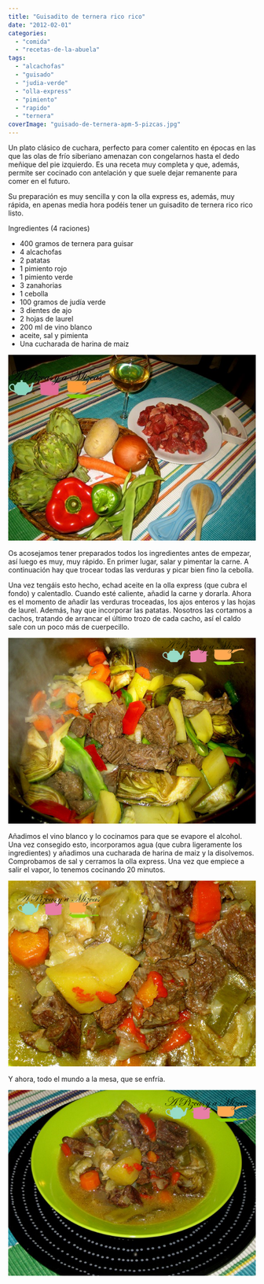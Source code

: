 ```yaml
---
title: "Guisadito de ternera rico rico"
date: "2012-02-01"
categories: 
  - "comida"
  - "recetas-de-la-abuela"
tags: 
  - "alcachofas"
  - "guisado"
  - "judia-verde"
  - "olla-express"
  - "pimiento"
  - "rapido"
  - "ternera"
coverImage: "guisado-de-ternera-apm-5-pizcas.jpg"
---
```


Un plato clásico de cuchara, perfecto para comer calentito en épocas en las que las olas de frío siberiano amenazan con congelarnos hasta el dedo meñique del pie izquierdo. Es una receta muy completa y que, además, permite ser cocinado con antelación y que suele dejar remanente para comer en el futuro.

Su preparación es muy sencilla y con la olla express es, además, muy rápida, en apenas media hora podéis tener un guisadito de ternera rico rico listo.

Ingredientes (4 raciones)

- 400 gramos de ternera para guisar
- 4 alcachofas
- 2 patatas
- 1 pimiento rojo
- 1 pimiento verde
- 3 zanahorias
- 1 cebolla
- 100 gramos de judía verde
- 3 dientes de ajo
- 2 hojas de laurel
- 200 ml de vino blanco
- aceite, sal y pimienta
- Una cucharada de harina de maiz

![](images/guisado-de-ternera-apm-1-pizcas.jpg "guisado de ternera apm (1) (pizcas)")

Os acosejamos tener preparados todos los ingredientes antes de empezar, así luego es muy, muy rápido. En primer lugar, salar y pimentar la carne. A continuación hay que trocear todas las verduras y picar bien fino la cebolla.

Una vez tengáis esto hecho, echad aceite en la olla express (que cubra el fondo) y calentadlo. Cuando esté caliente, añadid la carne y dorarla. Ahora es el momento de añadir las verduras troceadas, los ajos enteros y las hojas de laurel. Además, hay que incorporar las patatas. Nosotros las cortamos a cachos, tratando de arrancar el último trozo de cada cacho, así el caldo sale con un poco más de cuerpecillo.

![](images/guisado-de-ternera-apm-2-pizcas.jpg "guisado de ternera apm (2) (pizcas)")

Añadimos el vino blanco y lo cocinamos para que se evapore el alcohol. Una vez consegido esto, incorporamos agua (que cubra ligeramente los ingredientes) y añadimos una cucharada de harina de maiz y la disolvemos. Comprobamos de sal y cerramos la olla express. Una vez que empiece a salir el vapor, lo tenemos cocinando 20 minutos.

![](images/guisado-de-ternera-apm-3-pizcas.jpg "guisado de ternera apm (3) (pizcas)")

Y ahora, todo el mundo a la mesa, que se enfría.

![](images/guisado-de-ternera-apm-5-pizcas.jpg "guisado de ternera apm (5) (pizcas)")
